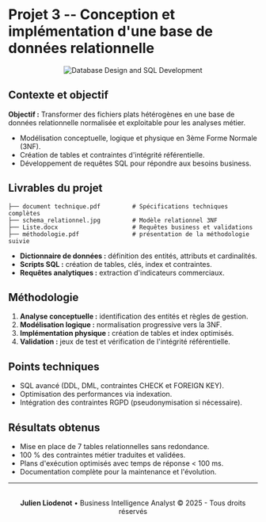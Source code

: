 # Projet 3 -- Conception et implémentation d'une base de données relationnelle

<div align="center">
<img src="https://images.unsplash.com/photo-1639322537228-f710d846310a?w=800&h=300&fit=crop" alt="Database Design and SQL Development" />
</div>

## Contexte et objectif

**Objectif :** Transformer des fichiers plats hétérogènes en une base de
données relationnelle normalisée et exploitable pour les analyses
métier.
- Modélisation conceptuelle, logique et physique en 3ème Forme Normale
(3NF).
- Création de tables et contraintes d'intégrité référentielle.
- Développement de requêtes SQL pour répondre aux besoins business.

## Livrables du projet

    
    ├── document technique.pdf         # Spécifications techniques complètes
    ├── schema_relationnel.jpg         # Modèle relationnel 3NF
    ├── Liste.docx                     # Requêtes business et validations
    ├── méthodologie.pdf               # présentation de la méthodologie suivie

-   **Dictionnaire de données :** définition des entités, attributs et
    cardinalités.
-   **Scripts SQL :** création de tables, clés, index et contraintes.
-   **Requêtes analytiques :** extraction d'indicateurs commerciaux.

## Méthodologie

1.  **Analyse conceptuelle :** identification des entités et règles de
    gestion.
2.  **Modélisation logique :** normalisation progressive vers la 3NF.
3.  **Implémentation physique :** création de tables et index
    optimisés.
4.  **Validation :** jeux de test et vérification de l'intégrité
    référentielle.

## Points techniques

-   SQL avancé (DDL, DML, contraintes CHECK et FOREIGN KEY).
-   Optimisation des performances via indexation.
-   Intégration des contraintes RGPD (pseudonymisation si nécessaire).

## Résultats obtenus

-   Mise en place de 7 tables relationnelles sans redondance.
-   100 % des contraintes métier traduites et validées.
-   Plans d'exécution optimisés avec temps de réponse < 100 ms.
-   Documentation complète pour la maintenance et l'évolution.

---
<div align="center">
  <br/>
  <strong>Julien Liodenot</strong> • Business Intelligence Analyst
  © 2025 - Tous droits réservés
</div>